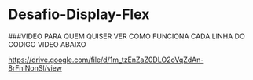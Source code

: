 # Desafio-Display-Flex
###VIDEO PARA QUEM QUISER VER COMO FUNCIONA CADA LINHA DO CODIGO VIDEO ABAIXO

https://drive.google.com/file/d/1m_tzEnZaZ0DLO2oVqZdAn-8rFnINonSl/view


